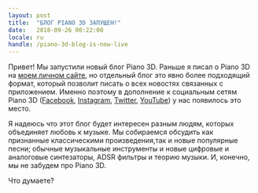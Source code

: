 ```yaml
---
layout: post
title:  "БЛОГ PIANO 3D ЗАПУЩЕН!"
date:   2018-09-26 00:22:00
locale: ru
handle: /piano-3d-blog-is-now-live
---
```


Привет! Мы запустили новый блог Piano 3D. Раньше я писал о Piano 3D на [моем личном сайте](https://sikilinda.com), но отдельный блог это явно более подходящий формат, который позволит писать о всех новостях связанных с приложением. Именно поэтому в дополнение к социальным сетям Piano 3D ([Facebook](https://facebook.com/piano3d), [Instagram](https://instagram.com/piano3dapp), [Twitter](https://twitter.com/piano3d), [YouTube](https://www.youtube.com/channel/UC9MOkgEEoZUGpnM8B3MsYeA)) у нас появилось это место.

Я надеюсь что этот блог будет интересен разным людям, которых объединяет любовь к музыке. Мы собираемся обсудить как признанные классическими произведения,так и новые популярные песни; обычные музыкальные инструменты и новые цифровые и аналоговые синтезаторы, ADSR фильтры и теорию музыки. И, конечно, мы не забудем про Piano 3D.

Что думаете?